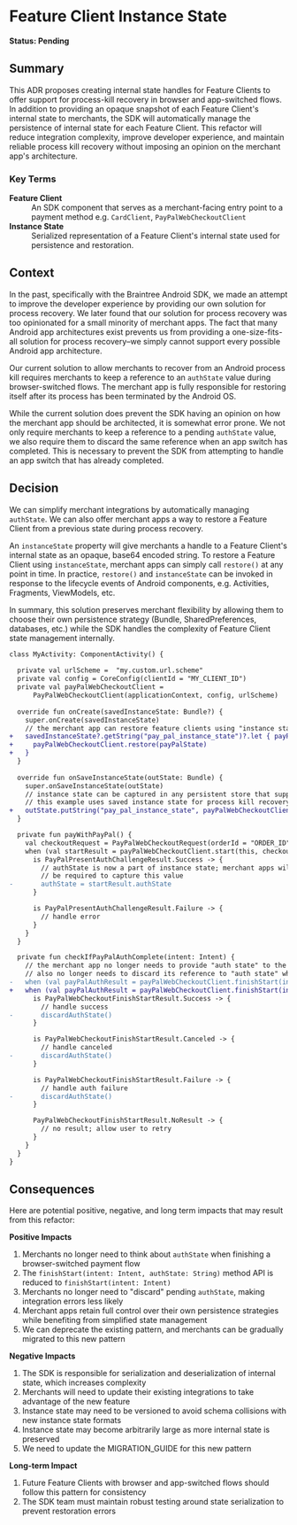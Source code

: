 # Feature Client Instance State

**Status: Pending**

## Summary

This ADR proposes creating internal state handles for Feature Clients to offer support for process-kill recovery in browser and app-switched flows. In addition to providing an opaque snapshot of each Feature Client's internal state to merchants, the SDK will automatically manage the persistence of internal state for each Feature Client. This refactor will reduce integration complexity, improve developer experience, and maintain reliable process kill recovery without imposing an opinion on the merchant app's architecture.

### Key Terms

<dl>
  <dt><strong>Feature Client</strong></dt>
  <dd>An SDK component that serves as a merchant-facing entry point to a payment method e.g. <code>CardClient</code>, <code>PayPalWebCheckoutClient</code></dd>
  <dt><strong>Instance State</strong></dt>
  <dd>Serialized representation of a Feature Client's internal state used for persistence and restoration.</dd>
</dl>

## Context

In the past, specifically with the Braintree Android SDK, we made an attempt to improve the developer experience by providing our own solution for process recovery. We later found that our solution for process recovery was too opinionated for a small minority of merchant apps. The fact that many Android app architectures exist prevents us from providing a one-size-fits-all solution for process recovery–we simply cannot support every possible Android app architecture.

Our current solution to allow merchants to recover from an Android process kill requires merchants to keep a reference to an `authState` value during browser-switched flows. The merchant app is fully responsible for restoring itself after its process has been terminated by the Android OS.

While the current solution does prevent the SDK having an opinion on how the merchant app should be architected, it is somewhat error prone. We not only require merchants to keep a reference to a pending `authState` value, we also require them to discard the same reference when an app switch has completed. This is necessary to prevent the SDK from attempting to handle an app switch that has already completed.

## Decision

We can simplify merchant integrations by automatically managing `authState`. We can also offer merchant apps a way to restore a Feature Client from a previous state during process recovery.

An `instanceState` property will give merchants a handle to a Feature Client's internal state as an opaque, base64 encoded string. To restore a Feature Client using `instanceState`, merchant apps can simply call `restore()` at any point in time. In practice, `restore()` and `instanceState` can be invoked in response to the lifecycle events of Android components, e.g. Activities, Fragments, ViewModels, etc.

In summary, this solution preserves merchant flexibility by allowing them to choose their own persistence strategy (Bundle, SharedPreferences, databases, etc.) while the SDK handles the complexity of Feature Client state management internally.

```diff
class MyActivity: ComponentActivity() {
    
  private val urlScheme =  "my.custom.url.scheme"
  private val config = CoreConfig(clientId = "MY_CLIENT_ID")
  private val payPalWebCheckoutClient =
      PayPalWebCheckoutClient(applicationContext, config, urlScheme)
  
  override fun onCreate(savedInstanceState: Bundle?) {
    super.onCreate(savedInstanceState)
    // the merchant app can restore feature clients using "instance state"
+   savedInstanceState?.getString("pay_pal_instance_state")?.let { payPalState ->
+     payPalWebCheckoutClient.restore(payPalState)
+   }
  }
 
  override fun onSaveInstanceState(outState: Bundle) {
    super.onSaveInstanceState(outState)
    // instance state can be captured in any persistent store that supports strings;
    // this example uses saved instance state for process kill recovery
+   outState.putString("pay_pal_instance_state", payPalWebCheckoutClient.instanceState)
  }

  private fun payWithPayPal() {
    val checkoutRequest = PayPalWebCheckoutRequest(orderId = "ORDER_ID")
    when (val startResult = payPalWebCheckoutClient.start(this, checkoutRequest)) {
      is PayPalPresentAuthChallengeResult.Success -> {
        // authState is now a part of instance state; merchant apps will no longer
        // be required to capture this value
-       authState = startResult.authState
      }

      is PayPalPresentAuthChallengeResult.Failure -> {
        // handle error
      }
    }
  }

  private fun checkIfPayPalAuthComplete(intent: Intent) {
    // the merchant app no longer needs to provide "auth state" to the finishStart() method; the merchant app
    // also no longer needs to discard its reference to "auth state" when complete
-   when (val payPalAuthResult = payPalWebCheckoutClient.finishStart(intent, authState)) {
+   when (val payPalAuthResult = payPalWebCheckoutClient.finishStart(intent)) {
      is PayPalWebCheckoutFinishStartResult.Success -> {
        // handle success
-       discardAuthState()
      }

      is PayPalWebCheckoutFinishStartResult.Canceled -> {
        // handle canceled
-       discardAuthState()
      }

      is PayPalWebCheckoutFinishStartResult.Failure -> {
        // handle auth failure
-       discardAuthState()
      }

      PayPalWebCheckoutFinishStartResult.NoResult -> {
        // no result; allow user to retry
      }
    }
  }
}
```

## Consequences

Here are potential positive, negative, and long term impacts that may result from this refactor:

**Positive Impacts**

1. Merchants no longer need to think about `authState` when finishing a browser-switched payment flow
1. The `finishStart(intent: Intent, authState: String)` method API is reduced to `finishStart(intent: Intent)`
1. Merchants no longer need to "discard" pending `authState`, making integration errors less likely
1. Merchant apps retain full control over their own persistence strategies while benefiting from simplified state management
1. We can deprecate the existing pattern, and merchants can be gradually migrated to this new pattern

**Negative Impacts**

1. The SDK is responsible for serialization and deserialization of internal state, which increases complexity
1. Merchants will need to update their existing integrations to take advantage of the new feature
1. Instance state may need to be versioned to avoid schema collisions with new instance state formats
1. Instance state may become arbitrarily large as more internal state is preserved
1. We need to update the MIGRATION_GUIDE for this new pattern

**Long-term Impact**

1. Future Feature Clients with browser and app-switched flows should follow this pattern for consistency
1. The SDK team must maintain robust testing around state serialization to prevent restoration errors
